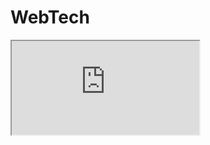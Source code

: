 # WebTech

<iframe src="https://docs.google.com/document/d/e/2PACX-1vSFeiP0-dX5wha54fw6k1eK834tByvuUP0Jo64aHXimY1HICpsy9Lk41DeGh0ZHTmy1AzWoona0Jkh1/pub?embedded=true"></iframe>
